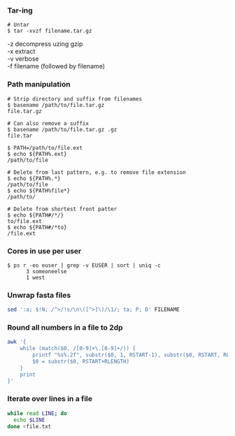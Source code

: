 ### Tar-ing
```console
# Untar
$ tar -xvzf filename.tar.gz
```
-z  decompress uzing gzip <br>
-x  extract <br>
-v  verbose <br>
-f  filename (followed by filename) <br>


### Path manipulation

``` console 
# Strip directory and suffix from filenames 
$ basename /path/to/file.tar.gz 
file.tar.gz

# Can also remove a suffix
$ basename /path/to/file.tar.gz .gz 
file.tar

$ PATH=/path/to/file.ext
$ echo ${PATH%.ext}
/path/to/file

# Delete from last pattern, e.g. to remove file extension
$ echo ${PATH%.*}
/path/to/file
$ echo ${PATH%file*}
/path/to/

# Delete from shortest front patter
$ echo ${PATH#/*/}
to/file.ext
$ echo ${PATH#/*to}
/file.ext

```

### Cores in use per user
```console
$ ps r -eo euser | grep -v EUSER | sort | uniq -c
      3 someoneelse
      1 west
```

### Unwrap fasta files
``` bash
sed ':a; $!N; /^>/!s/\n\([^>]\)/\1/; ta; P; D' FILENAME
```

### Round all numbers in a file to 2dp
```bash
awk '{
    while (match($0, /[0-9]+\.[0-9]+/)) {
        printf "%s%.2f", substr($0, 1, RSTART-1), substr($0, RSTART, RLENGTH)
        $0 = substr($0, RSTART+RLENGTH)
    }
    print
}'
```

### Iterate over lines in a file

```bash
while read LINE; do
  echo $LINE
done <file.txt

```


